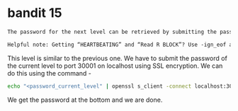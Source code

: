 # bandit 15
```markdown
The password for the next level can be retrieved by submitting the password of the current level to port 30001 on localhost using SSL encryption.

Helpful note: Getting “HEARTBEATING” and “Read R BLOCK”? Use -ign_eof and read the “CONNECTED COMMANDS” section in the manpage. Next to ‘R’ and ‘Q’, the ‘B’ command also works in this version of that command…
```
This level is similar to the previous one. We have to submit the password of the current level to port 30001 on localhost using SSL encryption. We can do this using the command -
```bash
echo "<password_current_level" | openssl s_client -connect localhost:30001 -ign_eof
```
We get the password at the bottom and we are done.